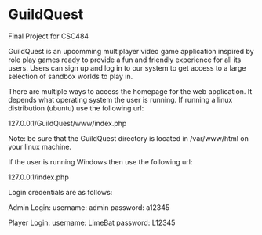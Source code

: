 # GuildQuest
Final Project for CSC484 

GuildQuest is an upcomming multiplayer video game application inspired by role play games ready to provide a fun and friendly experience for all its users. Users can sign up and log in to our system to get access to a large selection of sandbox worlds to play in. 

There are multiple ways to access the homepage for the web application. It depends what operating system the user is running. If running a linux distribution (ubuntu) use the following url:

127.0.0.1/GuildQuest/www/index.php

Note: be sure that the GuildQuest directory is located in /var/www/html on your linux machine.

If the user is running Windows then use the following url:

127.0.0.1/index.php

Login credentials are as follows: 

Admin Login: 
username: admin
password: a12345

Player Login:
username: LimeBat
password: L12345
